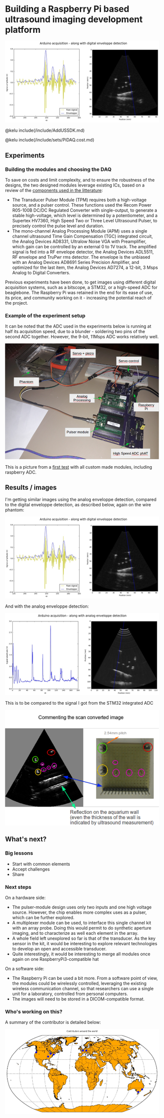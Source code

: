 # Building a Raspberry Pi based ultrasound imaging development platform

![](/elmo/data/arduinoffset/LineImageEnveloppe.jpg)

@kelu include(/include/AddUSSDK.md)

@kelu include(/include/sets/PiDAQ.cost.md)

## Experiments


### Building the modules and choosing the DAQ

To save on costs and limit complexity, and to ensure the robustness of the designs, the two designed modules leverage existing ICs, based on a review of the [components used in the litterature](/include/AddBench.md):

* The Transducer Pulser Module (TPM) requires both a high-voltage source, and a pulser control. These functions used the Recom Power R05-100B DC/DC Regulated Converter with single-output, to generate a stable high-voltage, which level is determined by a potentiometer, and a Supertex HV7360, High Speed Two or Three Level Ultrasound Pulser, to precisely control the pulse level and duration.
* The mono-channel Analog Processing Module (APM) uses a single channel ultrasound Time Gain Compensation (TGC) integrated circuit, the Analog Devices AD8331, Ultralow Noise VGA with Preamplifier, which gain can be controlled by an external 0 to 1V track. The amplified signal is fed into a RF envelope detector, the Analog Devices ADL5511, RF envelope and TruPwr rms detector. The envelope is the unbiased with an Analog Devices AD8691 Series Precision Amplifier, and optimized for the last item, the Analog Devices AD7274, a 12-bit, 3 Msps Analog to Digital Converters.

Previous experiments have been done, to get images using different digital acquisition systems, such as a bitscope, a STM32, or a high-speed ADC for beaglebone. The Raspberry Pi was retained in the end for its ease of use, its price, and community working on it - increasing the potential reach of the project. 

### Example of the experiment setup

It can be noted that the ADC used in the experiments below is running at half its acquisition speed, due to a blunder - soldering two pins of the second ADC together. However, the 9-bit, 11Msps ADC works relatively well.

![](/elmo/data/arduino/setup.png)

This is a picture from a [first test](/elmo/data/arduino/20170611-arduino.md) with all custom made modules, including raspberry ADC.

## Results / images

I'm getting similar images using the analog enveloppe detection, compared to the digital enveloppe detection, as described below, again on the wire phantom:

![](/elmo/data/arduinoffset/LineImageEnveloppe.jpg) 

And with the analog enveloppe detection:

![](/elmo/data/arduino/EnveloppeLineEnveloppe.jpg) 

This is to be compared to the signal I got from the STM32 integrated ADC

![](/croaker/data/20161217/20161217-222737-commented.png)

## What's next?

### Big lessons

* Start with common elements
* Accept challenges
* Share

### Next steps

On a hardware side:

* The pulser-module design uses only two inputs and one high voltage source. However, the chip enables more complex uses as a pulser, which can be further explored.
* A multiplexer module can be used, to interface this single channel kit with an array probe. Doing this would permit to do synthetic aperture imaging, and to characterize as well each element in the array.
* A whole field left unexplored so far is that of the transducer. As the key sensor in the kit, it would be interesting to explore relevant technologies to develop an open and accessible transducer.
* Quite interestingly, it would be interesting to merge all modules once again on one RaspberryPi3-compatible hat

On a software side:

* The Raspberry Pi can be used a bit more. From a software point of view, the modules could be wirelessly controlled, leveraging the existing wireless communication channel, so that researchers can use a single unit for a laboratory, controlled from personal computers.
* The images will need to be stored in a DICOM-compatible format. 


### Who's working on this?

A summary of the contributor is detailed below:

![](/include/community/map.jpg)
